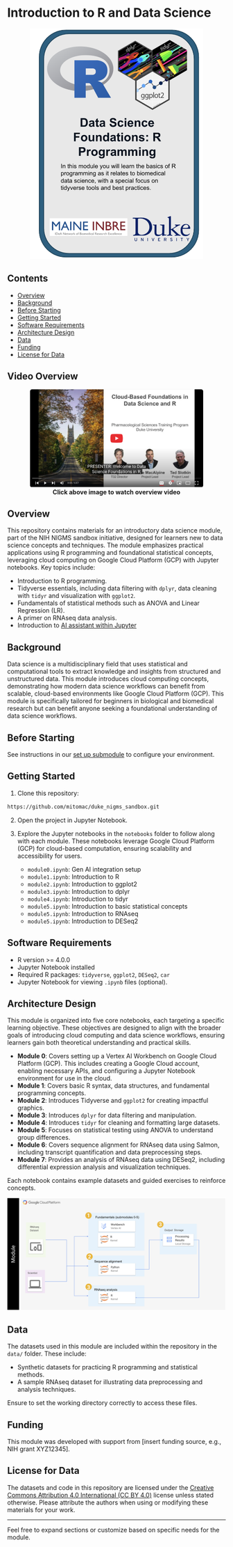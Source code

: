 # Introduction to R and Data Science

<p align="center">
    <img src="images/duke-anchor-graphic.png" width="400" />
</p>


## **Contents**

- [Overview](#overview)
- [Background](#background)
- [Before Starting](#before-starting)
- [Getting Started](#getting-started)
- [Software Requirements](#software-requirements)
- [Architecture Design](#architecture-design)
- [Data](#data)
- [Funding](#funding)
- [License for Data](#license-for-data)
## Video Overview
<p align="center">
        <a href="https://www.youtube.com/watch?v=7XHhE6WxX60&list=PLXaEJPtnQ4w7Vu7vqWbttBjUGrPp4Qa7b&index=51">
            <img src="images/duke_video1.png" alt="Overview", width="400"/>
        </a>
    <br>
    <span> <b>Click above image to watch overview video</b> </span>
</p>

## **Overview**

This repository contains materials for an introductory data science module, part of the NIH NIGMS sandbox initiative, designed for learners new to data science concepts and techniques. The module emphasizes practical applications using R programming and foundational statistical concepts, leveraging cloud computing on Google Cloud Platform (GCP) with Jupyter notebooks. Key topics include:

- Introduction to R programming.
- Tidyverse essentials, including data filtering with `dplyr`, data cleaning with `tidyr` and visualization with `ggplot2`.
- Fundamentals of statistical methods such as ANOVA and Linear Regression (LR).
- A primer on RNAseq data analysis.
- Introduction to [AI assistant within Jupyter](https://github.com/NIGMS/Data-Science-Foundations-in-R/blob/main/data_science_module_setup.md#ai-assistant)

## **Background**

Data science is a multidisciplinary field that uses statistical and computational tools to extract knowledge and insights from structured and unstructured data. This module introduces cloud computing concepts, demonstrating how modern data science workflows can benefit from scalable, cloud-based environments like Google Cloud Platform (GCP). This module is specifically tailored for beginners in biological and biomedical research but can benefit anyone seeking a foundational understanding of data science workflows.

## **Before Starting**

See instructions in our [set up submodule](https://github.com/NIGMS/Data-Science-Foundations-in-R/blob/main/data_science_module_setup.md) to configure your environment. 

## **Getting Started**

1. Clone this repository:
```bash
https://github.com/mitomac/duke_nigms_sandbox.git
```
2. Open the project in Jupyter Notebook.

3. Explore the Jupyter notebooks in the `notebooks` folder to follow along with each module. These notebooks leverage Google Cloud Platform (GCP) for cloud-based computation, ensuring scalability and accessibility for users.
   - `module0.ipynb`: Gen AI integration setup
   - `module1.ipynb`: Introduction to R
   - `module2.ipynb`: Introduction to ggplot2
   - `module3.ipynb`: Introduction to dplyr
   - `module4.ipynb`: Introduction to tidyr
   - `module5.ipynb`: Introduction to basic statistical concepts
   - `module5.ipynb`: Introduction to RNAseq
   - `module5.ipynb`: Introduction to DESeq2

## **Software Requirements**

- R version >= 4.0.0
- Jupyter Notebook installed
- Required R packages: `tidyverse`, `ggplot2`, `DESeq2`, `car`
- Jupyter Notebook for viewing `.ipynb` files (optional).

## **Architecture Design**

This module is organized into five core notebooks, each targeting a specific learning objective. These objectives are designed to align with the broader goals of introducing cloud computing and data science workflows, ensuring learners gain both theoretical understanding and practical skills.

- **Module 0**: Covers setting up a Vertex AI Workbench on Google Cloud Platform (GCP). This includes creating a Google Cloud account, enabling necessary APIs, and configuring a Jupyter Notebook environment for use in the cloud.
- **Module 1**: Covers basic R syntax, data structures, and fundamental programming concepts.
- **Module 2**: Introduces Tidyverse and `ggplot2` for creating impactful graphics.
- **Module 3**: Introduces `dplyr` for data filtering and manipulation. 
- **Module 4**: Introduces  `tidyr` for cleaning and formatting large datasets.
- **Module 5**: Focuses on statistical testing using ANOVA to understand group differences.
- **Module 6**: Covers sequence alignment for RNAseq data using Salmon, including transcript quantification and data preprocessing steps.
- **Module 7**: Provides an analysis of RNAseq data using DESeq2, including differential expression analysis and visualization techniques.

Each notebook contains example datasets and guided exercises to reinforce concepts.

![Module Anchor](images/Architecture_Diagram.png)

## **Data**

The datasets used in this module are included within the repository in the `data/` folder. These include:

- Synthetic datasets for practicing R programming and statistical methods.
- A sample RNAseq dataset for illustrating data preprocessing and analysis techniques.

Ensure to set the working directory correctly to access these files.

## **Funding**

This module was developed with support from [insert funding source, e.g., NIH grant XYZ12345].

## **License for Data**

The datasets and code in this repository are licensed under the [Creative Commons Attribution 4.0 International (CC BY 4.0)](https://creativecommons.org/licenses/by/4.0/) license unless stated otherwise. Please attribute the authors when using or modifying these materials for your work.

---

Feel free to expand sections or customize based on specific needs for the module.


